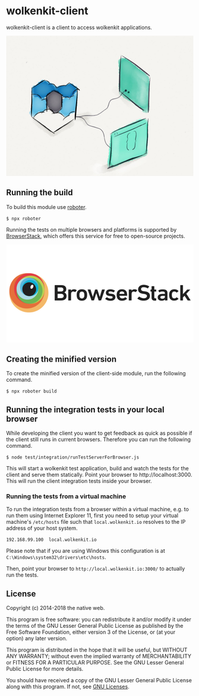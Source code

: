 # wolkenkit-client

wolkenkit-client is a client to access wolkenkit applications.

![wolkenkit-client](images/logo.jpg "wolkenkit-client")

## Running the build

To build this module use [roboter](https://www.npmjs.com/package/roboter).

```shell
$ npx roboter
```

Running the tests on multiple browsers and platforms is supported by [BrowserStack](https://www.browserstack.com/), which offers this service for free to open-source projects.

[![logo-browserstack](images/logo-browserstack.png "logo-browserstack")](https://www.browserstack.com/)

## Creating the minified version

To create the minified version of the client-side module, run the following command.

```shell
$ npx roboter build
```

## Running the integration tests in your local browser

While developing the client you want to get feedback as quick as possible if the client still runs in current browsers. Therefore you can run the following command.

```shell
$ node test/integration/runTestServerForBrowser.js
```

This will start a wolkenkit test application, build and watch the tests for the client and serve them statically. Point your browser to http://localhost:3000. This will run the client integration tests inside your browser.

### Running the tests from a virtual machine

To run the integration tests from a browser within a virtual machine, e.g. to run them using Internet Explorer 11, first you need to setup your virtual machine's `/etc/hosts` file such that `local.wolkenkit.io` resolves to the IP address of your host system.

```shell
192.168.99.100  local.wolkenkit.io
```

Please note that if you are using Windows this configuration is at `C:\Windows\system32\drivers\etc\hosts`.

Then, point your browser to `http://local.wolkenkit.io:3000/` to actually run the tests.

## License

Copyright (c) 2014-2018 the native web.

This program is free software: you can redistribute it and/or modify it under the terms of the GNU Lesser General Public License as published by the Free Software Foundation, either version 3 of the License, or (at your option) any later version.

This program is distributed in the hope that it will be useful, but WITHOUT ANY WARRANTY; without even the implied warranty of MERCHANTABILITY or FITNESS FOR A PARTICULAR PURPOSE. See the GNU Lesser General Public License for more details.

You should have received a copy of the GNU Lesser General Public License along with this program. If not, see [GNU Licenses](http://www.gnu.org/licenses/).
